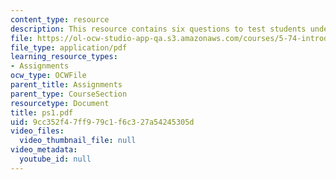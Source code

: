 ```yaml
---
content_type: resource
description: This resource contains six questions to test students understanding.
file: https://ol-ocw-studio-app-qa.s3.amazonaws.com/courses/5-74-introductory-quantum-mechanics-ii-spring-2004/9cc352f47ff979c1f6c327a54245305d_ps1.pdf
file_type: application/pdf
learning_resource_types:
- Assignments
ocw_type: OCWFile
parent_title: Assignments
parent_type: CourseSection
resourcetype: Document
title: ps1.pdf
uid: 9cc352f4-7ff9-79c1-f6c3-27a54245305d
video_files:
  video_thumbnail_file: null
video_metadata:
  youtube_id: null
---
```

